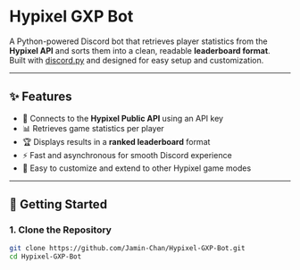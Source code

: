 # Hypixel GXP Bot

A Python-powered Discord bot that retrieves player statistics from the **Hypixel API** and sorts them into a clean, readable **leaderboard format**.  
Built with [discord.py](https://github.com/Rapptz/discord.py) and designed for easy setup and customization.

---

## ✨ Features
- 🔑 Connects to the **Hypixel Public API** using an API key
- 📊 Retrieves game statistics per player
- 🏆 Displays results in a **ranked leaderboard** format
- ⚡ Fast and asynchronous for smooth Discord experience
- 🎨 Easy to customize and extend to other Hypixel game modes

---

## 🚀 Getting Started

### 1. Clone the Repository
```bash
git clone https://github.com/Jamin-Chan/Hypixel-GXP-Bot.git
cd Hypixel-GXP-Bot
